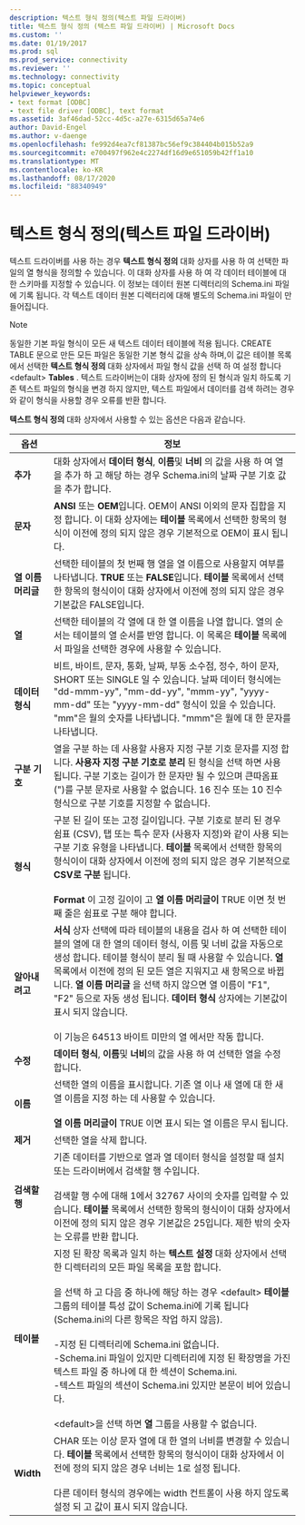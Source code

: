 ```yaml
---
description: 텍스트 형식 정의(텍스트 파일 드라이버)
title: 텍스트 형식 정의 (텍스트 파일 드라이버) | Microsoft Docs
ms.custom: ''
ms.date: 01/19/2017
ms.prod: sql
ms.prod_service: connectivity
ms.reviewer: ''
ms.technology: connectivity
ms.topic: conceptual
helpviewer_keywords:
- text format [ODBC]
- text file driver [ODBC], text format
ms.assetid: 3af46dad-52cc-4d5c-a27e-6315d65a74e6
author: David-Engel
ms.author: v-daenge
ms.openlocfilehash: fe992d4ea7cf81387bc56ef9c384404b015b52a9
ms.sourcegitcommit: e700497f962e4c2274df16d9e651059b42ff1a10
ms.translationtype: MT
ms.contentlocale: ko-KR
ms.lasthandoff: 08/17/2020
ms.locfileid: "88340949"
---
```

# <a name="defining-text-format-text-file-driver"></a>텍스트 형식 정의(텍스트 파일 드라이버)
텍스트 드라이버를 사용 하는 경우 **텍스트 형식 정의** 대화 상자를 사용 하 여 선택한 파일의 열 형식을 정의할 수 있습니다. 이 대화 상자를 사용 하 여 각 데이터 테이블에 대 한 스키마를 지정할 수 있습니다. 이 정보는 데이터 원본 디렉터리의 Schema.ini 파일에 기록 됩니다. 각 텍스트 데이터 원본 디렉터리에 대해 별도의 Schema.ini 파일이 만들어집니다.  
  
> [!NOTE]  
>  동일한 기본 파일 형식이 모든 새 텍스트 데이터 테이블에 적용 됩니다. CREATE TABLE 문으로 만든 모든 파일은 동일한 기본 형식 값을 상속 하며,이 값은 테이블 목록에서 선택한 **텍스트 형식 정의** 대화 상자에서 파일 형식 값을 선택 하 여 설정 합니다 \<default> **Tables** . 텍스트 드라이버는이 대화 상자에 정의 된 형식과 일치 하도록 기존 텍스트 파일의 형식을 변경 하지 않지만, 텍스트 파일에서 데이터를 검색 하려는 경우와 같이 형식을 사용할 경우 오류를 반환 합니다.  
  
 **텍스트 형식 정의** 대화 상자에서 사용할 수 있는 옵션은 다음과 같습니다.  
  
|옵션|정보|  
|------------|-----------------|  
|**추가**|대화 상자에서 **데이터 형식**, **이름**및 **너비** 의 값을 사용 하 여 열을 추가 하 고 해당 하는 경우 Schema.ini의 날짜 구분 기호 값을 추가 합니다.|  
|**문자**|**ANSI** 또는 **OEM**입니다. OEM이 ANSI 이외의 문자 집합을 지정 합니다. 이 대화 상자에는 **테이블** 목록에서 선택한 항목의 형식이 이전에 정의 되지 않은 경우 기본적으로 OEM이 표시 됩니다.|  
|**열 이름 머리글**|선택한 테이블의 첫 번째 행 열을 열 이름으로 사용할지 여부를 나타냅니다. **TRUE** 또는 **FALSE**입니다. **테이블** 목록에서 선택한 항목의 형식이이 대화 상자에서 이전에 정의 되지 않은 경우 기본값은 FALSE입니다.|  
|**열**|선택한 테이블의 각 열에 대 한 열 이름을 나열 합니다. 열의 순서는 테이블의 열 순서를 반영 합니다. 이 목록은 **테이블** 목록에서 파일을 선택한 경우에 사용할 수 있습니다.|  
|**데이터 형식**|비트, 바이트, 문자, 통화, 날짜, 부동 소수점, 정수, 하이 문자, SHORT 또는 SINGLE 일 수 있습니다. 날짜 데이터 형식에는 "dd-mmm-yy", "mm-dd-yy", "mmm-yy", "yyyy-mm-dd" 또는 "yyyy-mm-dd" 형식이 있을 수 있습니다. "mm"은 월의 숫자를 나타냅니다. "mmm"은 월에 대 한 문자를 나타냅니다.|  
|**구분 기호**|열을 구분 하는 데 사용할 사용자 지정 구분 기호 문자를 지정 합니다. **사용자 지정 구분 기호로 분리** 된 형식을 선택 하면 사용 됩니다. 구분 기호는 길이가 한 문자만 될 수 있으며 큰따옴표 (")를 구분 문자로 사용할 수 없습니다. 16 진수 또는 10 진수 형식으로 구분 기호를 지정할 수 없습니다.|  
|**형식**|구분 된 길이 또는 고정 길이입니다. 구분 기호로 분리 된 경우 쉼표 (CSV), 탭 또는 특수 문자 (사용자 지정)와 같이 사용 되는 구분 기호 유형을 나타냅니다. **테이블** 목록에서 선택한 항목의 형식이이 대화 상자에서 이전에 정의 되지 않은 경우 기본적으로 **CSV로 구분** 됩니다.<br /><br /> **Format** 이 고정 길이이 고 **열 이름 머리글이** TRUE 이면 첫 번째 줄은 쉼표로 구분 해야 합니다.|  
|**알아내려고**|**서식** 상자 선택에 따라 테이블의 내용을 검사 하 여 선택한 테이블의 열에 대 한 열의 데이터 형식, 이름 및 너비 값을 자동으로 생성 합니다. 테이블 형식이 분리 될 때 사용할 수 있습니다. **열** 목록에서 이전에 정의 된 모든 열은 지워지고 새 항목으로 바뀝니다. **열 이름 머리글** 을 선택 하지 않으면 열 이름이 "F1", "F2" 등으로 자동 생성 됩니다. **데이터 형식** 상자에는 기본값이 표시 되지 않습니다.<br /><br /> 이 기능은 64513 바이트 미만의 열 에서만 작동 합니다.|  
|**수정**|**데이터 형식**, **이름**및 **너비**의 값을 사용 하 여 선택한 열을 수정 합니다.|  
|**이름**|선택한 열의 이름을 표시합니다. 기존 열 이나 새 열에 대 한 새 열 이름을 지정 하는 데 사용할 수 있습니다.<br /><br /> **열 이름 머리글이** TRUE 이면 표시 되는 열 이름은 무시 됩니다.|  
|**제거**|선택한 열을 삭제 합니다.|  
|**검색할 행**|기존 데이터를 기반으로 열과 열 데이터 형식을 설정할 때 설치 또는 드라이버에서 검색할 행 수입니다.<br /><br /> 검색할 행 수에 대해 1에서 32767 사이의 숫자를 입력할 수 있습니다. **테이블** 목록에서 선택한 항목의 형식이이 대화 상자에서 이전에 정의 되지 않은 경우 기본값은 25입니다. 제한 밖의 숫자는 오류를 반환 합니다.|  
|**테이블**|지정 된 확장 목록과 일치 하는 **텍스트 설정** 대화 상자에서 선택한 디렉터리의 모든 파일 목록을 포함 합니다.<br /><br /> 을 선택 하 고 다음 중 하나에 해당 하는 경우 \<default> **테이블** 그룹의 테이블 특성 값이 Schema.ini에 기록 됩니다 (Schema.ini의 다른 항목은 작업 하지 않음).<br /><br /> -지정 된 디렉터리에 Schema.ini 없습니다.<br />-Schema.ini 파일이 있지만 디렉터리에 지정 된 확장명을 가진 텍스트 파일 중 하나에 대 한 섹션이 Schema.ini.<br />-텍스트 파일의 섹션이 Schema.ini 있지만 본문이 비어 있습니다.<br /><br /> \<default>을 선택 하면 **열** 그룹을 사용할 수 없습니다.|  
|**Width**|CHAR 또는 이상 문자 열에 대 한 열의 너비를 변경할 수 있습니다. **테이블** 목록에서 선택한 항목의 형식이이 대화 상자에서 이전에 정의 되지 않은 경우 너비는 1로 설정 됩니다.<br /><br /> 다른 데이터 형식의 경우에는 width 컨트롤이 사용 하지 않도록 설정 되 고 값이 표시 되지 않습니다.|

